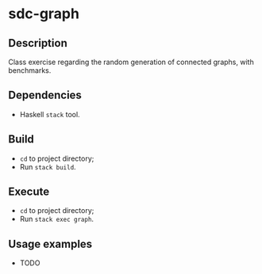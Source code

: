 # sdc-graph

## Description
Class exercise regarding the random generation of connected graphs, with benchmarks.

## Dependencies
* Haskell `stack` tool.

## Build
* `cd` to project directory;
* Run `stack build`.

## Execute
* `cd` to project directory;
* Run `stack exec graph`.

## Usage examples
* TODO